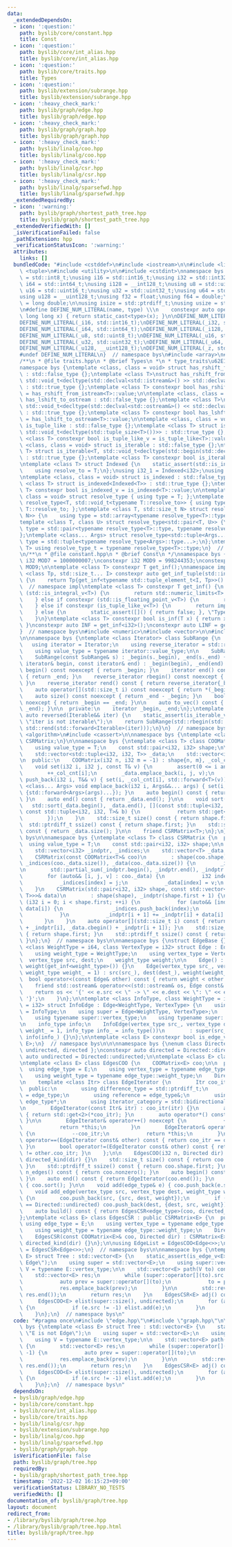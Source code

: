 ```yaml
---
data:
  _extendedDependsOn:
  - icon: ':question:'
    path: byslib/core/constant.hpp
    title: Const
  - icon: ':question:'
    path: byslib/core/int_alias.hpp
    title: byslib/core/int_alias.hpp
  - icon: ':question:'
    path: byslib/core/traits.hpp
    title: Types
  - icon: ':question:'
    path: byslib/extension/subrange.hpp
    title: byslib/extension/subrange.hpp
  - icon: ':heavy_check_mark:'
    path: byslib/graph/edge.hpp
    title: byslib/graph/edge.hpp
  - icon: ':heavy_check_mark:'
    path: byslib/graph/graph.hpp
    title: byslib/graph/graph.hpp
  - icon: ':heavy_check_mark:'
    path: byslib/linalg/coo.hpp
    title: byslib/linalg/coo.hpp
  - icon: ':heavy_check_mark:'
    path: byslib/linalg/csr.hpp
    title: byslib/linalg/csr.hpp
  - icon: ':heavy_check_mark:'
    path: byslib/linalg/sparsefwd.hpp
    title: byslib/linalg/sparsefwd.hpp
  _extendedRequiredBy:
  - icon: ':warning:'
    path: byslib/graph/shortest_path_tree.hpp
    title: byslib/graph/shortest_path_tree.hpp
  _extendedVerifiedWith: []
  _isVerificationFailed: false
  _pathExtension: hpp
  _verificationStatusIcon: ':warning:'
  attributes:
    links: []
  bundledCode: "#include <cstddef>\n#include <iostream>\n\n#include <limits>\n#include\
    \ <tuple>\n#include <utility>\n\n#include <cstdint>\nnamespace bys {\nusing i8\
    \ = std::int8_t;\nusing i16 = std::int16_t;\nusing i32 = std::int32_t;\nusing\
    \ i64 = std::int64_t;\nusing i128 = __int128_t;\nusing u8 = std::uint8_t;\nusing\
    \ u16 = std::uint16_t;\nusing u32 = std::uint32_t;\nusing u64 = std::uint64_t;\n\
    using u128 = __uint128_t;\nusing f32 = float;\nusing f64 = double;\nusing f128\
    \ = long double;\n\nusing isize = std::ptrdiff_t;\nusing usize = std::size_t;\n\
    \n#define DEFINE_NUM_LITERAL(name, type) \\\n    constexpr auto operator\"\" name(unsigned\
    \ long long x) { return static_cast<type>(x); }\n\nDEFINE_NUM_LITERAL(_i8, std::int8_t);\n\
    DEFINE_NUM_LITERAL(_i16, std::int16_t);\nDEFINE_NUM_LITERAL(_i32, std::int32_t);\n\
    DEFINE_NUM_LITERAL(_i64, std::int64_t);\nDEFINE_NUM_LITERAL(_i128, __int128_t);\n\
    DEFINE_NUM_LITERAL(_u8, std::uint8_t);\nDEFINE_NUM_LITERAL(_u16, std::uint16_t);\n\
    DEFINE_NUM_LITERAL(_u32, std::uint32_t);\nDEFINE_NUM_LITERAL(_u64, std::uint64_t);\n\
    DEFINE_NUM_LITERAL(_u128, __uint128_t);\nDEFINE_NUM_LITERAL(_z, std::size_t);\n\
    #undef DEFINE_NUM_LITERAL\n}  // namespace bys\n#include <array>\n#include <type_traits>\n\
    /**\n * @file traits.hpp\n * @brief Types\n *\n * type_traits\u62E1\u5F35\n */\n\
    namespace bys {\ntemplate <class, class = void> struct has_rshift_from_istream\
    \ : std::false_type {};\ntemplate <class T>\nstruct has_rshift_from_istream<T,\
    \ std::void_t<decltype(std::declval<std::istream&>() >> std::declval<T&>())>>\
    \ : std::true_type {};\ntemplate <class T> constexpr bool has_rshift_from_istream_v\
    \ = has_rshift_from_istream<T>::value;\n\ntemplate <class, class = void> struct\
    \ has_lshift_to_ostream : std::false_type {};\ntemplate <class T>\nstruct has_lshift_to_ostream<T,\
    \ std::void_t<decltype(std::declval<std::ostream&>() << std::declval<T&>())>>\
    \ : std::true_type {};\ntemplate <class T> constexpr bool has_lshft_to_ostream_v\
    \ = has_lshift_to_ostream<T>::value;\n\ntemplate <class, class = void> struct\
    \ is_tuple_like : std::false_type {};\ntemplate <class T> struct is_tuple_like<T,\
    \ std::void_t<decltype(std::tuple_size<T>())>> : std::true_type {};\ntemplate\
    \ <class T> constexpr bool is_tuple_like_v = is_tuple_like<T>::value;\n\ntemplate\
    \ <class, class = void> struct is_iterable : std::false_type {};\ntemplate <class\
    \ T> struct is_iterable<T, std::void_t<decltype(std::begin(std::declval<T>()))>>\
    \ : std::true_type {};\ntemplate <class T> constexpr bool is_iterable_v = is_iterable<T>::value;\n\
    \ntemplate <class T> struct Indexed {\n    static_assert(std::is_integral_v<T>);\n\
    \    using resolve_to = T;\n};\nusing i32_1 = Indexed<i32>;\nusing i64_1 = Indexed<i64>;\n\
    \ntemplate <class, class = void> struct is_indexed : std::false_type {};\ntemplate\
    \ <class T> struct is_indexed<Indexed<T>> : std::true_type {};\ntemplate <class\
    \ T> constexpr bool is_indexed_v = is_indexed<T>::value;\n\ntemplate <class T,\
    \ class = void> struct resolve_type { using type = T; };\ntemplate <class T> struct\
    \ resolve_type<T, std::void_t<typename T::resolve_to>> { using type = typename\
    \ T::resolve_to; };\ntemplate <class T, std::size_t N> struct resolve_type<std::array<T,\
    \ N>> {\n    using type = std::array<typename resolve_type<T>::type, N>;\n};\n\
    template <class T, class U> struct resolve_type<std::pair<T, U>> {\n    using\
    \ type = std::pair<typename resolve_type<T>::type, typename resolve_type<U>::type>;\n\
    };\ntemplate <class... Args> struct resolve_type<std::tuple<Args...>> {\n    using\
    \ type = std::tuple<typename resolve_type<Args>::type...>;\n};\ntemplate <class\
    \ T> using resolve_type_t = typename resolve_type<T>::type;\n}  // namespace bys\n\
    \n/**\n * @file constant.hpp\n * @brief Const\n */\nnamespace bys {\nconstexpr\
    \ i32 MOD7 = 1000000007;\nconstexpr i32 MOD9 = 998244353;\nconstexpr i32 MOD =\
    \ MOD9;\n\ntemplate <class T> constexpr T get_inf();\nnamespace impl {\ntemplate\
    \ <class Tp, std::size_t... I> constexpr auto get_inf_tuple(std::index_sequence<I...>)\
    \ {\n    return Tp{get_inf<typename std::tuple_element_t<I, Tp>>()...};\n}\n}\
    \  // namespace impl\ntemplate <class T> constexpr T get_inf() {\n    if constexpr\
    \ (std::is_integral_v<T>) {\n        return std::numeric_limits<T>::max() / (T)2;\n\
    \    } else if constexpr (std::is_floating_point_v<T>) {\n        return std::numeric_limits<T>::infinity();\n\
    \    } else if constexpr (is_tuple_like_v<T>) {\n        return impl::get_inf_tuple<T>(std::make_index_sequence<std::tuple_size_v<T>>());\n\
    \    } else {\n        static_assert([]() { return false; }, \"Type Error\");\n\
    \    }\n}\ntemplate <class T> constexpr bool is_inf(T x) { return x == get_inf<T>();\
    \ }\nconstexpr auto INF = get_inf<i32>();\nconstexpr auto LINF = get_inf<i64>();\n\
    }  // namespace bys\n#include <numeric>\n#include <vector>\n\n#include <iterator>\n\
    \n\nnamespace bys {\ntemplate <class Iterator> class SubRange {\n  public:\n \
    \   using iterator = Iterator;\n    using reverse_iterator = std::reverse_iterator<iterator>;\n\
    \    using value_type = typename iterator::value_type;\n\n    SubRange() = default;\n\
    \    SubRange(const SubRange& s) : _begin(s._begin), _end(s._end) {}\n    SubRange(const\
    \ iterator& begin, const iterator& end) : _begin(begin), _end(end) {}\n\n    iterator\
    \ begin() const noexcept { return _begin; }\n    iterator end() const noexcept\
    \ { return _end; }\n    reverse_iterator rbegin() const noexcept { return reverse_iterator{_end};\
    \ }\n    reverse_iterator rend() const { return reverse_iterator{_begin}; }\n\
    \    auto operator[](std::size_t i) const noexcept { return *(_begin + i); }\n\
    \    auto size() const noexcept { return _end - _begin; }\n    bool empty() const\
    \ noexcept { return _begin == _end; }\n\n    auto to_vec() const { return std::vector(_begin,\
    \ _end); }\n\n  private:\n    iterator _begin, _end;\n};\ntemplate <class Iterable>\
    \ auto reversed(Iterable&& iter) {\n    static_assert(is_iterable_v<Iterable>,\
    \ \"iter is not iterable\");\n    return SubRange(std::rbegin(std::forward<Iterable>(iter)),\
    \ std::rend(std::forward<Iterable>(iter)));\n}\n}  // namespace bys\n#include\
    \ <algorithm>\n#include <cassert>\n\nnamespace bys {\ntemplate <class T> struct\
    \ CSRMatrix;\n}\n\nnamespace bys {\ntemplate <class T> class COOMatrix {\n  public:\n\
    \    using value_type = T;\n    const std::pair<i32, i32> shape;\n\n  private:\n\
    \    std::vector<std::tuple<i32, i32, T>> _data;\n    std::vector<i32> _col_cnt;\n\
    \n  public:\n    COOMatrix(i32 n, i32 m = -1) : shape{n, m}, _col_cnt(n) {}\n\n\
    \    void set(i32 i, i32 j, const T& v) {\n        assert(0 <= i and i < shape.first);\n\
    \        ++_col_cnt[i];\n        _data.emplace_back(i, j, v);\n    }\n    void\
    \ push_back(i32 i, T&& v) { set(i, _col_cnt[i], std::forward<T>(v)); }\n    template\
    \ <class... Args> void emplace_back(i32 i, Args&&... args) { set(i, _col_cnt[i],\
    \ {std::forward<Args>(args)...}); }\n    auto begin() const { return _data.begin();\
    \ }\n    auto end() const { return _data.end(); }\n\n    void sort() {\n     \
    \   std::sort(_data.begin(), _data.end(), [](const std::tuple<i32, i32, T>& a,\
    \ const std::tuple<i32, i32, T>& b) {\n            return std::get<2>(a) < std::get<2>(b);\n\
    \        });\n    }\n    std::size_t size() const { return shape.first; }\n  \
    \  std::ptrdiff_t ssize() const { return shape.first; }\n    std::size_t nonzero()\
    \ const { return _data.size(); }\n\n    friend CSRMatrix<T>;\n};\n}  // namespace\
    \ bys\n\nnamespace bys {\ntemplate <class T> class CSRMatrix {\n  public:\n  \
    \  using value_type = T;\n    const std::pair<i32, i32> shape;\n\n  private:\n\
    \    std::vector<i32> _indptr, _indices;\n    std::vector<T> _data;\n\n  public:\n\
    \    CSRMatrix(const COOMatrix<T>& coo)\n        : shape(coo.shape), _indptr(coo._col_cnt),\
    \ _indices(coo._data.size()), _data(coo._data.size()) {\n        _indptr.push_back(0);\n\
    \n        std::partial_sum(_indptr.begin(), _indptr.end(), _indptr.begin());\n\
    \        for (auto&& [i, j, v] : coo._data) {\n            i32 index = --_indptr[i];\n\
    \            _indices[index] = j;\n            _data[index] = v;\n        }\n\
    \    }\n    CSRMatrix(std::pair<i32, i32> shape, const std::vector<std::vector<std::pair<i32,\
    \ T>>>& data)\n        : shape(shape), _indptr(shape.first + 1) {\n        for\
    \ (i32 i = 0; i < shape.first; ++i) {\n            for (auto&& [index, elem] :\
    \ data[i]) {\n                _indices.push_back(index);\n                _data.push_back(elem);\n\
    \            }\n            _indptr[i + 1] += _indptr[i] + data[i].size();\n \
    \       }\n    }\n    auto operator[](std::size_t i) const { return SubRange(_data.cbegin()\
    \ + _indptr[i], _data.cbegin() + _indptr[i + 1]); }\n    std::size_t size() const\
    \ { return shape.first; }\n    std::ptrdiff_t ssize() const { return shape.first;\
    \ }\n};\n}  // namespace bys\n\nnamespace bys {\nstruct EdgeBase {};\n\ntemplate\
    \ <class WeightType = i64, class VertexType = i32> struct Edge : EdgeBase {\n\
    \    using weight_type = WeightType;\n    using vertex_type = VertexType;\n  \
    \  vertex_type src, dest;\n    weight_type weight;\n\n    Edge() : src(-1), dest(-1),\
    \ weight(get_inf<weight_type>()) {}\n    Edge(vertex_type src_, vertex_type dest_,\
    \ weight_type weight_ = 1) : src(src_), dest(dest_), weight(weight_) {}\n\n  \
    \  bool operator<(const Edge& other) const { return weight < other.weight; }\n\
    \    friend std::ostream& operator<<(std::ostream& os, Edge const& e) {\n    \
    \    return os << '{' << e.src << \" -> \" << e.dest << \": \" << e.weight <<\
    \ '}';\n    }\n};\n\ntemplate <class InfoType, class WeightType = i64, class VertexType\
    \ = i32> struct InfoEdge : Edge<WeightType, VertexType> {\n    using info_type\
    \ = InfoType;\n    using super = Edge<WeightType, VertexType>;\n    using super::Edge;\n\
    \    using typename super::vertex_type;\n    using typename super::weight_type;\n\
    \n    info_type info;\n    InfoEdge(vertex_type src_, vertex_type dest_, weight_type\
    \ weight_ = 1, info_type info_ = info_type())\n        : super(src_, dest_, weight_),\
    \ info(info_) {}\n};\n\ntemplate <class E> constexpr bool is_edge_v = std::is_base_of_v<EdgeBase,\
    \ E>;\n}  // namespace bys\n\n\nnamespace bys {\nenum class Directed : bool {\
    \ undirected, directed };\nconstexpr auto directed = Directed::directed;\nconstexpr\
    \ auto undirected = Directed::undirected;\n\ntemplate <class E> class EdgesCSR;\n\
    \ntemplate <class E> class EdgesCOO {\n    COOMatrix<E> coo;\n\n  public:\n  \
    \  using edge_type = E;\n    using vertex_type = typename edge_type::vertex_type;\n\
    \    using weight_type = typename edge_type::weight_type;\n    Directed directed_kind;\n\
    \n    template <class Itr> class EdgeIterator {\n        Itr coo_itr;\n\n    \
    \  public:\n        using difference_type = std::ptrdiff_t;\n        using value_type\
    \ = edge_type;\n        using reference = edge_type&;\n        using pointer =\
    \ edge_type*;\n        using iterator_category = std::bidirectional_iterator_tag;\n\
    \n        EdgeIterator(const Itr& itr) : coo_itr(itr) {}\n        auto operator*()\
    \ { return std::get<2>(*coo_itr); }\n        auto operator*() const { return std::get<2>(*coo_itr);\
    \ }\n\n        EdgeIterator& operator++() noexcept {\n            ++coo_itr;\n\
    \            return *this;\n        }\n        EdgeIterator& operator--() noexcept\
    \ {\n            --coo_itr;\n            return *this;\n        }\n        bool\
    \ operator==(EdgeIterator const& other) const { return coo_itr == other.coo_itr;\
    \ }\n        bool operator!=(EdgeIterator const& other) const { return coo_itr\
    \ != other.coo_itr; }\n    };\n\n    EdgesCOO(i32 n, Directed dir) : coo(n, -1),\
    \ directed_kind(dir) {}\n    std::size_t size() const { return coo.shape.first;\
    \ }\n    std::ptrdiff_t ssize() const { return coo.shape.first; }\n    std::size_t\
    \ n_edges() const { return coo.nonzero(); }\n    auto begin() const { return EdgeIterator(coo.begin());\
    \ }\n    auto end() const { return EdgeIterator(coo.end()); }\n    void sort()\
    \ { coo.sort(); }\n\n    void add(edge_type& e) { coo.push_back(e.src, e); }\n\
    \    void add_edge(vertex_type src, vertex_type dest, weight_type weight = 1)\
    \ {\n        coo.push_back(src, {src, dest, weight});\n        if (directed_kind\
    \ == Directed::undirected) coo.push_back(dest, {dest, src, weight});\n    }\n\n\
    \    auto build() const { return EdgesCSR<edge_type>(coo, directed_kind); }\n\
    };\ntemplate <class E> class EdgesCSR : public CSRMatrix<E> {\n  public:\n   \
    \ using edge_type = E;\n    using vertex_type = typename edge_type::vertex_type;\n\
    \    using weight_type = typename edge_type::weight_type;\n    Directed directed_kind;\n\
    \    EdgesCSR(const COOMatrix<E>& coo, Directed dir) : CSRMatrix<E>::CSRMatrix(coo),\
    \ directed_kind(dir) {}\n};\n\nusing EdgeList = EdgesCOO<Edge<>>;\nusing AdjList\
    \ = EdgesCSR<Edge<>>;\n}  // namespace bys\n\nnamespace bys {\ntemplate <class\
    \ E> struct Tree : std::vector<E> {\n    static_assert(is_edge_v<E>, \"E is not\
    \ Edge\");\n    using super = std::vector<E>;\n    using super::vector;\n    using\
    \ V = typename E::vertex_type;\n\n    std::vector<E> path(V to) const {\n    \
    \    std::vector<E> res;\n        while (super::operator[](to).src != -1) {\n\
    \            auto prev = super::operator[](to);\n            to = prev.src;\n\
    \            res.emplace_back(prev);\n        }\n\n        std::reverse(res.begin(),\
    \ res.end());\n        return res;\n    }\n    EdgesCSR<E> adj() const {\n   \
    \     EdgesCOO<E> elist(super::size(), undirected);\n        for (auto&& e : *this)\
    \ {\n            if (e.src != -1) elist.add(e);\n        }\n        return elist.adj();\n\
    \    }\n};\n}  // namespace bys\n"
  code: "#pragma once\n#include \"edge.hpp\"\n#include \"graph.hpp\"\n\nnamespace\
    \ bys {\ntemplate <class E> struct Tree : std::vector<E> {\n    static_assert(is_edge_v<E>,\
    \ \"E is not Edge\");\n    using super = std::vector<E>;\n    using super::vector;\n\
    \    using V = typename E::vertex_type;\n\n    std::vector<E> path(V to) const\
    \ {\n        std::vector<E> res;\n        while (super::operator[](to).src !=\
    \ -1) {\n            auto prev = super::operator[](to);\n            to = prev.src;\n\
    \            res.emplace_back(prev);\n        }\n\n        std::reverse(res.begin(),\
    \ res.end());\n        return res;\n    }\n    EdgesCSR<E> adj() const {\n   \
    \     EdgesCOO<E> elist(super::size(), undirected);\n        for (auto&& e : *this)\
    \ {\n            if (e.src != -1) elist.add(e);\n        }\n        return elist.adj();\n\
    \    }\n};\n}  // namespace bys\n"
  dependsOn:
  - byslib/graph/edge.hpp
  - byslib/core/constant.hpp
  - byslib/core/int_alias.hpp
  - byslib/core/traits.hpp
  - byslib/linalg/csr.hpp
  - byslib/extension/subrange.hpp
  - byslib/linalg/coo.hpp
  - byslib/linalg/sparsefwd.hpp
  - byslib/graph/graph.hpp
  isVerificationFile: false
  path: byslib/graph/tree.hpp
  requiredBy:
  - byslib/graph/shortest_path_tree.hpp
  timestamp: '2022-12-02 16:15:23+09:00'
  verificationStatus: LIBRARY_NO_TESTS
  verifiedWith: []
documentation_of: byslib/graph/tree.hpp
layout: document
redirect_from:
- /library/byslib/graph/tree.hpp
- /library/byslib/graph/tree.hpp.html
title: byslib/graph/tree.hpp
---
```

